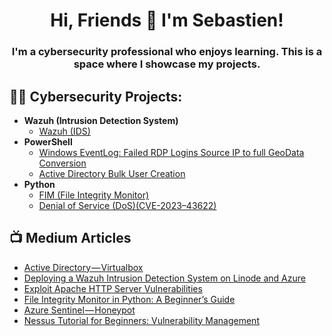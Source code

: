 <h1 align="center">Hi, Friends 👋 I'm Sebastien!</h1>
<h3 align="center">I'm a cybersecurity professional who enjoys learning. This is a space where I showcase my projects.</h3>

<h2>👨‍💻 Cybersecurity Projects:</h2>

- <b>Wazuh (Intrusion Detection System) </b>
  - [Wazuh (IDS)](https://github.com/sebastienwebdev/Wazuh)
- <b>PowerShell</b>
  - [Windows EventLog: Failed RDP Logins Source IP to full GeoData Conversion](https://github.com/sebastienwebdev/AzureSentinel)
  - [Active Directory Bulk User Creation](https://github.com/sebastienwebdev/ActiveDirectory)
- <b>Python</b>
  - [FIM (File Integrity Monitor)](https://github.com/sebastienwebdev/FIM)
  - [Denial of Service (DoS)(CVE-2023–43622)](https://github.com/sebastienwebdev/Vulnerability)


<h2>📺 Medium Articles</h2>

- [Active Directory — Virtualbox](https://medium.com/@sebastienwebdev/active-directory-virtualbox-016736416772)
- [Deploying a Wazuh Intrusion Detection System on Linode and Azure](https://medium.com/@sebastienwebdev/deploying-a-wazuh-intrusion-detection-system-on-linode-and-azure-59a7dbc16ac1)
- [Exploit Apache HTTP Server Vulnerabilities](https://medium.com/@sebastienwebdev/exploit-apache-http-server-vulnerabilities-a18049ee1f05)
- [File Integrity Monitor in Python: A Beginner’s Guide](https://medium.com/@sebastienwebdev/file-integrity-monitor-in-python-a-beginners-guide-fedefc9d9284)
- [Azure Sentinel — Honeypot](https://medium.com/@sebastienwebdev/azure-sentinel-honeypot-522959b7b734)
- [Nessus Tutorial for Beginners: Vulnerability Management](https://medium.com/@sebastienwebdev/nessus-tutorial-for-beginners-vulnerability-management-3f4ca4cf330f)
